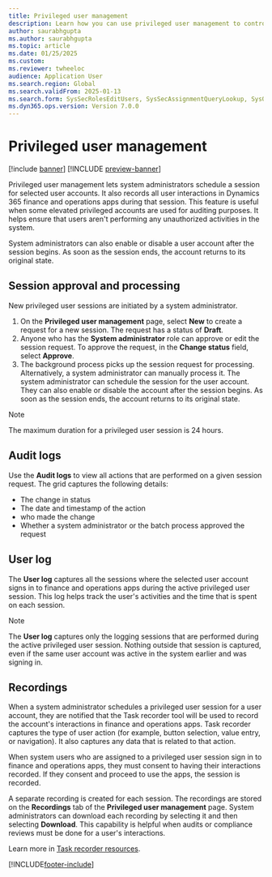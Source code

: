 ```yaml
---
title: Privileged user management
description: Learn how you can use privileged user management to control privileged user accounts.
author: saurabhgupta
ms.author: saurabhgupta
ms.topic: article
ms.date: 01/25/2025
ms.custom: 
ms.reviewer: twheeloc
audience: Application User
ms.search.region: Global
ms.search.validFrom: 2025-01-13
ms.search.form: SysSecRolesEditUsers, SysSecAssignmentQueryLookup, SysQueryForm, SysSecRoleExcludeUsers
ms.dyn365.ops.version: Version 7.0.0
---
```


# Privileged user management

[!include [banner](../includes/banner.md)]
[!INCLUDE [preview-banner](~/../shared-content/shared/preview-includes/preview-banner.md)]

Privileged user management lets system administrators schedule a session for selected user accounts. It also records all user interactions in Dynamics 365 finance and operations apps during that session. This feature is useful when some elevated privileged accounts are used for auditing purposes. It helps ensure that users aren't performing any unauthorized activities in the system.

System administrators can also enable or disable a user account after the session begins. As soon as the session ends, the account returns to its original state.

## Session approval and processing

New privileged user sessions are initiated by a system administrator.

1. On the **Privileged user management** page, select **New** to create a request for a new session. The request has a status of **Draft**.
1. Anyone who has the **System administrator** role can approve or edit the session request. To approve the request, in the **Change status** field, select **Approve**.
1. The background process picks up the session request for processing. Alternatively, a system administrator can manually process it. The system administrator can schedule the session for the user account. They can also enable or disable the account after the session begins. As soon as the session ends, the account returns to its original state.

> [!NOTE]
> The maximum duration for a privileged user session is 24 hours.

## Audit logs

Use the **Audit logs** to view all actions that are performed on a given session request. The grid captures the following details:

- The change in status
- The date and timestamp of the action
- who made the change
- Whether a system administrator or the batch process approved the request

## User log

The **User log** captures all the sessions where the selected user account signs in to finance and operations apps during the active privileged user session. This log helps track the user's activities and the time that is spent on each session.

> [!NOTE]
> The **User log** captures only the logging sessions that are performed during the active privileged user session. Nothing outside that session is captured, even if the same user account was active in the system earlier and was signing in.

## Recordings

When a system administrator schedules a privileged user session for a user account, they are notified that the Task recorder tool will be used to record the account's interactions in finance and operations apps. Task recorder captures the type of user action (for example, button selection, value entry, or navigation). It also captures any data that is related to that action.

When system users who are assigned to a privileged user session sign in to finance and operations apps, they must consent to having their interactions recorded. If they consent and proceed to use the apps, the session is recorded.

A separate recording is created for each session. The recordings are stored on the **Recordings** tab of the **Privileged user management** page. System administrators can download each recording by selecting it and then selecting **Download**. This capability is helpful when audits or compliance reviews must be done for a user's interactions.

Learn more in [Task recorder resources](../../dev-itpro/user-interface/task-recorder.md).

[!INCLUDE[footer-include](../../../includes/footer-banner.md)]

